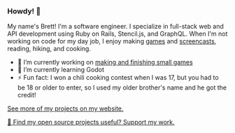 ### Howdy! 🤠

My name's Brett! I'm a software engineer. I specialize in full-stack web and API development using Ruby on Rails, Stencil.js, and GraphQL. When I'm not working on code for my day job, I enjoy making [games](https://brettchalupa.itch.io) and [screencasts](https://youtube.com/@brettcodes), reading, hiking, and cooking.

- 🔭 I’m currently working on [making and finishing small games](https://brettchalupa.itch.io/)
- 🌱 I’m currently learning Godot
- ⚡ Fun fact: I won a chili cooking contest when I was 17, but you had to be 18 or older to enter, so I used my older brother's name and he got the credit!

[See more of my projects on my website.](https://www.brettchalupa.com/works)

[💸 Find my open source projects useful? Support my work.](https://www.brettchalupa.com/support)
